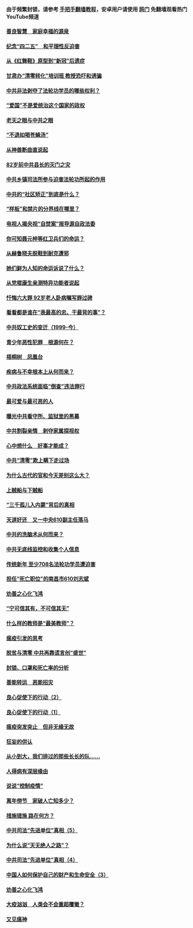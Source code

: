 #### 由于频繁封锁，请参考 [手把手翻墙教程](https://github.com/gfw-breaker/guides/wiki/)，安卓用户请使用 [网门](https://github.com/gfw-breaker/nogfw/blob/master/dl.md?t=04260301) 免翻墙观看热门YouTube频道 

#### [善良智慧　家庭幸福的源泉](../pages/19/423632.md?t=04260301) 

#### [纪念“四二五”　和平理性反迫害](../pages/19/423660.md?t=04260301) 

#### [从《红舞鞋》原型到“新冠”后遗症](../pages/19/423509.md?t=04260301) 

#### [甘肃办“清零转化”培训班 教授恐吓和诱骗](../pages/19/423498.md?t=04260301) 

#### [中共非法剥夺了法轮功学员的哪些权利？](../pages/19/423392.md?t=04260301) 

#### [“爱国”不是爱统治这个国家的政权](../pages/19/423029.md?t=04260301) 

#### [老天之眼与中共之眼](../pages/19/423378.md?t=04260301) 

#### [“不退如喝苍蝇汤”](../pages/19/423287.md?t=04260301) 

#### [从神兽断曲直说起](../pages/19/423201.md?t=04260301) 

#### [82岁前中共县长的灭门之灾](../pages/19/423055.md?t=04260301) 

#### [中共乡镇司法所参与迫害法轮功所起的作用](../pages/19/423064.md?t=04260301) 

#### [中共的“社区矫正”到底是什么？](../pages/19/422870.md?t=04260301) 

#### [“样板”和禁片的分界线在哪里？](../pages/19/422704.md?t=04260301) 

#### [电视人揭央视“自焚案”报导源自政法委](../pages/19/422770.md?t=04260301) 

#### [你可知聂元梓等红卫兵们的命运？](../pages/19/422848.md?t=04260301) 

#### [从赫鲁晓夫脱鞋到耐克遭邪](../pages/19/422826.md?t=04260301) 

#### [她们鲜为人知的命运诉说了什么？](../pages/19/422754.md?t=04260301) 

#### [从党棍康生亲测特异功能者说起](../pages/19/422657.md?t=04260301) 

#### [忏悔六大罪 92岁老人卧病嘱写罪过碑](../pages/19/422750.md?t=04260301) 

#### [看看都是谁在“表最高的忠、干最背的事”？](../pages/19/422703.md?t=04260301) 

#### [中共奴工史的变迁（1999-今）](../pages/19/422656.md?t=04260301) 

#### [青少年恶性犯罪　根源何在？](../pages/19/422449.md?t=04260301) 

#### [梧桐树　凤凰台](../pages/19/422442.md?t=04260301) 

#### [疾病与不幸根本上从何而来？](../pages/19/422438.md?t=04260301) 

#### [中共政法系统面临“倒查”违法罪行](../pages/19/422497.md?t=04260301) 

#### [最可爱与最可恶的人](../pages/19/422448.md?t=04260301) 

#### [曝光中共看守所、监狱里的黑幕](../pages/19/422390.md?t=04260301) 

#### [中共割裂亲情　剥夺家属探视权](../pages/19/422364.md?t=04260301) 

#### [心中想什么　好事才能成？](../pages/19/422318.md?t=04260301) 

#### [中共“清零”欺上瞒下走过场](../pages/19/422306.md?t=04260301) 

#### [为什么古代的官和今天差别这么大？](../pages/19/422228.md?t=04260301) 

#### [上贼船与下贼船](../pages/19/422276.md?t=04260301) 

#### [“三千孤儿入内蒙”背后的真相](../pages/19/422229.md?t=04260301) 

#### [天道好还　又一中央610副主任落马](../pages/19/422155.md?t=04260301) 

#### [中共的洗脑术从何而来？](../pages/19/422154.md?t=04260301) 

#### [中共无底线监控和收集个人信息](../pages/19/422039.md?t=04260301) 

#### [传统新年 至少708名法轮功学员遭迫害](../pages/19/421946.md?t=04260301) 

#### [担任“死亡职位”的南昌市610刘志斌](../pages/19/421957.md?t=04260301) 

#### [劝善之心化飞鸿](../pages/19/421164.md?t=04260301) 

#### [“宁可信其有，不可信其无”](../pages/19/421691.md?t=04260301) 

#### [什么样的教师是“最美教师”？](../pages/19/421755.md?t=04260301) 

#### [瘟疫引发的思考](../pages/19/421594.md?t=04260301) 

#### [脱贫与清零 中共再靠谎言创“盛世”](../pages/19/421590.md?t=04260301) 

#### [封锁、口罩和死亡率的分析](../pages/19/421495.md?t=04260301) 

#### [善能转运　恶能招灾](../pages/19/421334.md?t=04260301) 

#### [良心促使下的行动（2）](../pages/19/421361.md?t=04260301) 

#### [良心促使下的行动（1）](../pages/19/421302.md?t=04260301) 

#### [瘟疫突发突止　但非无缘无故](../pages/19/421281.md?t=04260301) 

#### [狂妄的供认](../pages/19/421199.md?t=04260301) 

#### [从小到大，我们排过的那些长长的队……](../pages/19/421243.md?t=04260301) 

#### [人得病有深层缘由](../pages/19/420864.md?t=04260301) 

#### [说说“控制疫情”](../pages/19/420831.md?t=04260301) 

#### [离年傍节　家破人亡知多少？](../pages/19/420563.md?t=04260301) 

#### [措施错施  路在何方？](../pages/19/420076.md?t=04260301) 

#### [中共司法“先进单位”真相（5）](../pages/19/419453.md?t=04260301) 

#### [为什么说“天无绝人之路”？](../pages/19/419618.md?t=04260301) 

#### [中共司法“先进单位”真相（4）](../pages/19/419452.md?t=04260301) 

#### [中国人如何保护自己的财产和生命安全（3）](../pages/19/419405.md?t=04260301) 

#### [劝善之心化飞鸿](../pages/19/418758.md?t=04260301) 

#### [大疫汹汹　人类会不会重蹈覆辙？](../pages/19/419691.md?t=04260301) 

#### [又见瘟神](../pages/19/419225.md?t=04260301) 

